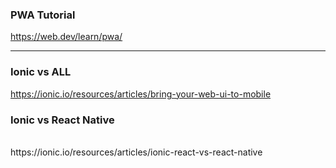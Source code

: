 ### PWA Tutorial
https://web.dev/learn/pwa/

----

### Ionic vs ALL
https://ionic.io/resources/articles/bring-your-web-ui-to-mobile



### Ionic vs React Native
<br>
https://ionic.io/resources/articles/ionic-react-vs-react-native



